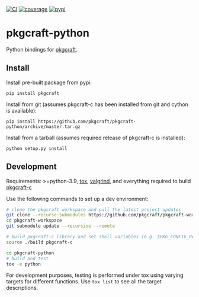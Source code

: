 [![CI](https://github.com/pkgcraft/pkgcraft-python/workflows/CI/badge.svg)](https://github.com/pkgcraft/pkgcraft-python/actions/workflows/ci.yml)
[![coverage](https://codecov.io/gh/pkgcraft/pkgcraft-python/branch/main/graph/badge.svg)](https://codecov.io/gh/pkgcraft/pkgcraft-python)
[![pypi](https://img.shields.io/pypi/v/pkgcraft.svg)](https://pypi.python.org/pypi/pkgcraft)

# pkgcraft-python

Python bindings for [pkgcraft](https://github.com/pkgcraft/pkgcraft).

## Install

Install pre-built package from pypi:

    pip install pkgcraft

Install from git (assumes pkgcraft-c has been installed from git and cython is
available):

    pip install https://github.com/pkgcraft/pkgcraft-python/archive/master.tar.gz

Install from a tarball (assumes required release of pkgcraft-c is installed):

    python setup.py install

## Development

Requirements: >=python-3.9, [tox](https://pypi.org/project/tox/),
[valgrind](https://valgrind.org/), and everything required to build
[pkgcraft-c](https://github.com/pkgcraft/pkgcraft-c)

Use the following commands to set up a dev environment:

```bash
# clone the pkgcraft workspace and pull the latest project updates
git clone --recurse-submodules https://github.com/pkgcraft/pkgcraft-workspace.git
cd pkgcraft-workspace
git submodule update --recursive --remote

# build pkgcraft-c library and set shell variables (e.g. $PKG_CONFIG_PATH)
source ./build pkgcraft-c

cd pkgcraft-python
# build and test
tox -e python
```

For development purposes, testing is performed under tox using varying targets
for different functions. Use `tox list` to see all the target descriptions.
